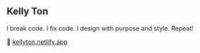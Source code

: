 ## Kelly Ton

I break code. I fix code. I design with purpose and style. Repeat!

🌱 [kellyton.netlify.app](https://kellyton.netlify.app/)

<!---
kellytton/kellytton is a ✨ special ✨ repository because its `README.md` (this file) appears on your GitHub profile.
You can click the Preview link to take a look at your changes.
--->
